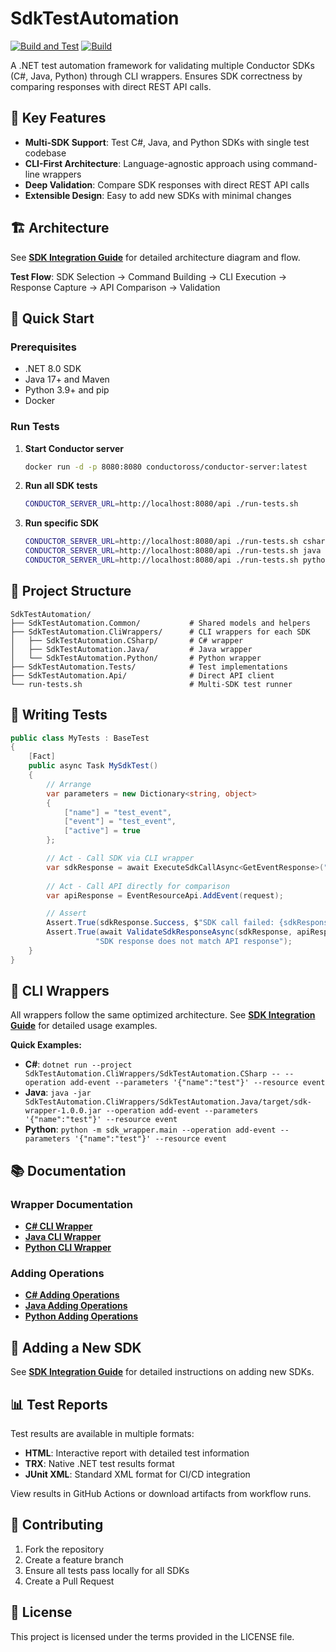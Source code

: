 # SdkTestAutomation

[![Build and Test](https://github.com/evgeniykisel/SdkTestAutomation/actions/workflows/build-and-test.yml/badge.svg)](https://github.com/evgeniykisel/SdkTestAutomation/actions/workflows/build-and-test.yml)
[![Build](https://github.com/evgeniykisel/SdkTestAutomation/actions/workflows/build.yml/badge.svg)](https://github.com/evgeniykisel/SdkTestAutomation/actions/workflows/build.yml)

A .NET test automation framework for validating multiple Conductor SDKs (C#, Java, Python) through CLI wrappers. Ensures SDK correctness by comparing responses with direct REST API calls.

## 🎯 Key Features

- **Multi-SDK Support**: Test C#, Java, and Python SDKs with single test codebase
- **CLI-First Architecture**: Language-agnostic approach using command-line wrappers
- **Deep Validation**: Compare SDK responses with direct REST API calls
- **Extensible Design**: Easy to add new SDKs with minimal changes

## 🏗️ Architecture

See **[SDK Integration Guide](SDK_INTEGRATION_GUIDE.md#🏗️-architecture)** for detailed architecture diagram and flow.

**Test Flow**: SDK Selection → Command Building → CLI Execution → Response Capture → API Comparison → Validation

## 🚀 Quick Start

### Prerequisites
- .NET 8.0 SDK
- Java 17+ and Maven
- Python 3.9+ and pip
- Docker

### Run Tests

1. **Start Conductor server**
   ```bash
   docker run -d -p 8080:8080 conductoross/conductor-server:latest
   ```

2. **Run all SDK tests**
   ```bash
   CONDUCTOR_SERVER_URL=http://localhost:8080/api ./run-tests.sh
   ```

3. **Run specific SDK**
   ```bash
   CONDUCTOR_SERVER_URL=http://localhost:8080/api ./run-tests.sh csharp
   CONDUCTOR_SERVER_URL=http://localhost:8080/api ./run-tests.sh java
   CONDUCTOR_SERVER_URL=http://localhost:8080/api ./run-tests.sh python
   ```

## 📁 Project Structure

```
SdkTestAutomation/
├── SdkTestAutomation.Common/           # Shared models and helpers
├── SdkTestAutomation.CliWrappers/      # CLI wrappers for each SDK
│   ├── SdkTestAutomation.CSharp/       # C# wrapper
│   ├── SdkTestAutomation.Java/         # Java wrapper
│   └── SdkTestAutomation.Python/       # Python wrapper
├── SdkTestAutomation.Tests/            # Test implementations
├── SdkTestAutomation.Api/              # Direct API client
└── run-tests.sh                        # Multi-SDK test runner
```

## 🧪 Writing Tests

```csharp
public class MyTests : BaseTest
{
    [Fact]
    public async Task MySdkTest()
    {
        // Arrange
        var parameters = new Dictionary<string, object>
        {
            ["name"] = "test_event",
            ["event"] = "test_event",
            ["active"] = true
        };

        // Act - Call SDK via CLI wrapper
        var sdkResponse = await ExecuteSdkCallAsync<GetEventResponse>("add-event", parameters, "event");
        
        // Act - Call API directly for comparison
        var apiResponse = EventResourceApi.AddEvent(request);

        // Assert
        Assert.True(sdkResponse.Success, $"SDK call failed: {sdkResponse.ErrorMessage}");
        Assert.True(await ValidateSdkResponseAsync(sdkResponse, apiResponse), 
                   "SDK response does not match API response");
    }
}
```

## 🔧 CLI Wrappers

All wrappers follow the same optimized architecture. See **[SDK Integration Guide](SDK_INTEGRATION_GUIDE.md#🔧-cli-wrappers)** for detailed usage examples.

**Quick Examples:**
- **C#**: `dotnet run --project SdkTestAutomation.CliWrappers/SdkTestAutomation.CSharp -- --operation add-event --parameters '{"name":"test"}' --resource event`
- **Java**: `java -jar SdkTestAutomation.CliWrappers/SdkTestAutomation.Java/target/sdk-wrapper-1.0.0.jar --operation add-event --parameters '{"name":"test"}' --resource event`
- **Python**: `python -m sdk_wrapper.main --operation add-event --parameters '{"name":"test"}' --resource event`

## 📚 Documentation

### Wrapper Documentation
- **[C# CLI Wrapper](SdkTestAutomation.CliWrappers/SdkTestAutomation.CSharp/README.md)**
- **[Java CLI Wrapper](SdkTestAutomation.CliWrappers/SdkTestAutomation.Java/README.md)**
- **[Python CLI Wrapper](SdkTestAutomation.CliWrappers/SdkTestAutomation.Python/README.md)**

### Adding Operations
- **[C# Adding Operations](SdkTestAutomation.CliWrappers/SdkTestAutomation.CSharp/ADDING_OPERATIONS.md)**
- **[Java Adding Operations](SdkTestAutomation.CliWrappers/SdkTestAutomation.Java/ADDING_OPERATIONS.md)**
- **[Python Adding Operations](SdkTestAutomation.CliWrappers/SdkTestAutomation.Python/ADDING_OPERATIONS.md)**

## 🔄 Adding a New SDK

See **[SDK Integration Guide](SDK_INTEGRATION_GUIDE.md#🔄-adding-new-sdk)** for detailed instructions on adding new SDKs.

## 📊 Test Reports

Test results are available in multiple formats:
- **HTML**: Interactive report with detailed test information
- **TRX**: Native .NET test results format
- **JUnit XML**: Standard XML format for CI/CD integration

View results in GitHub Actions or download artifacts from workflow runs.

## 🤝 Contributing

1. Fork the repository
2. Create a feature branch
3. Ensure all tests pass locally for all SDKs
4. Create a Pull Request

## 📄 License

This project is licensed under the terms provided in the LICENSE file.